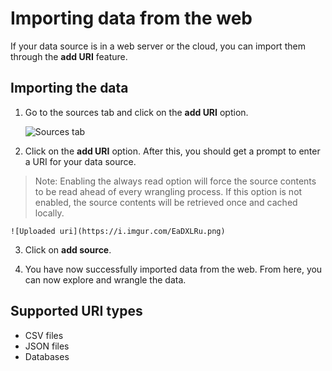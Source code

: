 # Importing data from the web
If your data source is in a web server or the cloud, you can import them through the **add URI** feature.

## Importing the data
1. Go to the sources tab and click on the **add URI** option.

    ![Sources tab](https://i.imgur.com/RjtWIoA.png)

2. Click on the **add URI** option. After this, you should get a prompt to enter a URI for your data source.
> Note: Enabling the always read option will force the source contents to be read ahead of every
wrangling process. If this option is not enabled, the source contents will be retrieved once and
cached locally.

    ![Uploaded uri](https://i.imgur.com/EaDXLRu.png)

3. Click on **add source**.

4. You have now successfully imported data from the web. From here, you can now explore and wrangle the data.

## Supported URI types
- CSV files
- JSON files
- Databases

